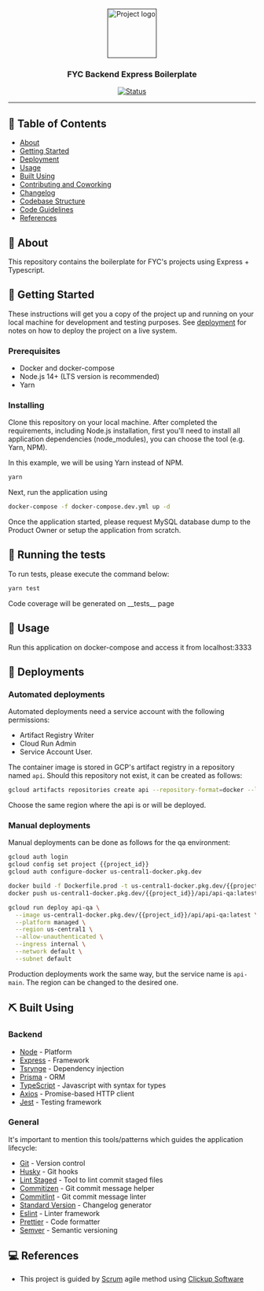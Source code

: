 <p align="center">
  <a href="" rel="noopener">
    <img width=100px height=100px src=".github/docs/logo.png" alt="Project logo" style="fill:#000000">
  </a>
</p>

<h3 align="center">FYC Backend Express Boilerplate</h3>

<div align="center">

[![Status](https://img.shields.io/badge/status-active-success.svg)]()

</div>

---

## 📝 Table of Contents

- [About](#about)
- [Getting Started](#getting_started)
- [Deployment](#deployment)
- [Usage](#usage)
- [Built Using](#built_using)
- [Contributing and Coworking](./CONTRIBUTING.md)
- [Changelog](./CHANGELOG.md)
- [Codebase Structure](./docs/CODEBASE_STRUCTURE.md)
- [Code Guidelines](./docs/CODE_GUIDELINES.md)
- [References](#references)

## 📖 About <a name = "about"></a>

This repository contains the boilerplate for FYC's projects using Express + Typescript.

## 🏁 Getting Started <a name = "getting_started"></a>

These instructions will get you a copy of the project up and running on your local machine for development and testing purposes. See [deployment](#deployment) for notes on how to deploy the project on a live system.

### Prerequisites

- Docker and docker-compose
- Node.js 14+ (LTS version is recommended)
- Yarn

### Installing

Clone this repository on your local machine. After completed the requirements, including Node.js installation, first you'll need to install all application dependencies (node_modules), you can choose the tool (e.g. Yarn, NPM).

In this example, we will be using Yarn instead of NPM.

```bash
yarn
```

Next, run the application using

```bash
docker-compose -f docker-compose.dev.yml up -d
```

Once the application started, please request MySQL database dump to the Product Owner or setup the application from scratch.

## 🔧 Running the tests <a name = "tests"></a>

To run tests, please execute the command below:
```bash
yarn test
```

Code coverage will be generated on \_\_tests\_\_ page

## 📱 Usage <a name="usage"></a>

Run this application on docker-compose and access it from localhost:3333

## 🚀 Deployments <a name = "deployments"></a>

### Automated deployments

Automated deployments need a service account with the following permissions:
- Artifact Registry Writer
- Cloud Run Admin
- Service Account User.

The container image is stored in GCP's artifact registry in a repository named `api`. Should this repository not exist, it can be created as follows:

```bash
gcloud artifacts repositories create api --repository-format=docker --location="us-central1"
```
Choose the same region where the api is or will be deployed.

### Manual deployments

Manual deployments can be done as follows for the qa environment:

```bash
gcloud auth login
gcloud config set project {{project_id}}
gcloud auth configure-docker us-central1-docker.pkg.dev

docker build -f Dockerfile.prod -t us-central1-docker.pkg.dev/{{project_id}}/api/api-qa:latest .
docker push us-central1-docker.pkg.dev/{{project_id}}/api/api-qa:latest

gcloud run deploy api-qa \
  --image us-central1-docker.pkg.dev/{{project_id}}/api/api-qa:latest \
  --platform managed \
  --region us-central1 \
  --allow-unauthenticated \
  --ingress internal \
  --network default \
  --subnet default
```

Production deployments work the same way, but the service name is `api-main`. The region can be changed to the desired one.

## ⛏️ Built Using <a name = "built_using"></a>

### Backend

- [Node](https://nodejs.org/) - Platform
- [Express](https://expressjs.com/) - Framework
- [Tsrynge](https://github.com/microsoft/tsyringe) - Dependency injection
- [Prisma](https://www.prisma.io/) - ORM
- [TypeScript](https://www.typescriptlang.org/) - Javascript with syntax for types
- [Axios](https://axios-http.com/) - Promise-based HTTP client
- [Jest](https://jestjs.io/) - Testing framework

### General

It's important to mention this tools/patterns which guides the application lifecycle:

- [Git](https://git-scm.com/) - Version control
- [Husky](https://typicode.github.io/husky/#/) - Git hooks
- [Lint Staged](https://github.com/okonet/lint-staged) - Tool to lint commit staged files
- [Commitizen](https://github.com/commitizen/cz-cli) - Git commit message helper
- [Commitlint](https://commitlint.js.org/) - Git commit message linter
- [Standard Version](https://github.com/conventional-changelog/standard-version) - Changelog generator
- [Eslint](https://eslint.org/) - Linter framework
- [Prettier](https://prettier.io/) - Code formatter
- [Semver](https://semver.org/) - Semantic versioning

## 💻 References <a name = "references"></a>

- This project is guided by <a href="https://www.scrum.org/">Scrum</a> agile method using <a href="https://app.clickup.com/">Clickup Software</a>
